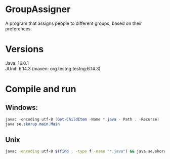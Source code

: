 # GroupAssigner
A program that assigns people to different groups, based on their preferences.

# Versions
Java: 16.0.1 <br>
JUnit: 6.14.3 (maven: org.testng:testng:6.14.3)

# Compile and run
## Windows: <br>
```powershell
javac -encoding utf-8 (Get-ChildItem -Name *.java - Path . -Recurse)
java se.skorup.main.Main
```

## Unix
```bash
javac -encoding utf-8 $(find . -type f -name "*.java") && java se.skorup.main.Main
```
